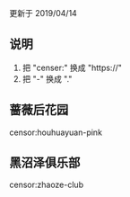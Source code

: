 更新于 2019/04/14

## 说明
1. 把 "censer:" 换成 "https://"
2. 把 "-" 换成 "."

## 蔷薇后花园
censor:houhuayuan-pink

## 黑沼泽俱乐部
censor:zhaoze-club
